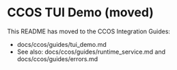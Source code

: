 # CCOS TUI Demo (moved)

This README has moved to the CCOS Integration Guides:

- docs/ccos/guides/tui_demo.md
- See also: docs/ccos/guides/runtime_service.md and docs/ccos/guides/errors.md
